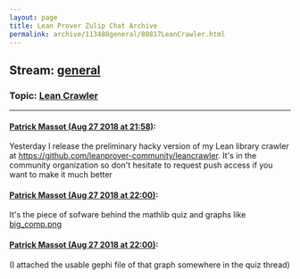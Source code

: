 ```yaml
---
layout: page
title: Lean Prover Zulip Chat Archive 
permalink: archive/113488general/80817LeanCrawler.html
---
```


## Stream: [general](index.html)
### Topic: [Lean Crawler](80817LeanCrawler.html)

---

#### [Patrick Massot (Aug 27 2018 at 21:58)](https://leanprover.zulipchat.com/#narrow/stream/113488-general/topic/Lean%20Crawler/near/132877252):
Yesterday I release the preliminary hacky version of my Lean library crawler at https://github.com/leanprover-community/leancrawler. It's in the community organization so don't hesitate to request push access if you want to make it much better

#### [Patrick Massot (Aug 27 2018 at 22:00)](https://leanprover.zulipchat.com/#narrow/stream/113488-general/topic/Lean%20Crawler/near/132877347):
It's the piece of sofware behind the mathlib quiz and graphs like [big_comp.png](/user_uploads/3121/XzFHNlRBfK7XaSQQ_Wacjz1I/big_comp.png)

#### [Patrick Massot (Aug 27 2018 at 22:00)](https://leanprover.zulipchat.com/#narrow/stream/113488-general/topic/Lean%20Crawler/near/132877358):
(I attached the usable gephi file of that graph somewhere in the quiz thread)

